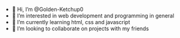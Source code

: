 - 👋 Hi, I’m @Golden-Ketchup0
- 👀 I’m interested in web development and programming in general
- 🌱 I’m currently learning html, css and javascript
- 💞️ I’m looking to collaborate on projects with my friends
<!---
Golden-Ketchup0/Golden-Ketchup0 is a ✨ special ✨ repository because its `README.md` (this file) appears on your GitHub profile.
You can click the Preview link to take a look at your changes.
--->

